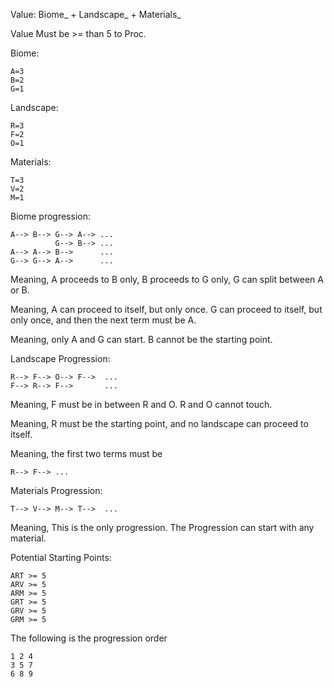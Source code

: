  Value: Biome_ + Landscape_ + Materials_

 Value Must be >= than 5 to Proc.

 Biome:
 ```
 A=3
 B=2
 G=1
 ```

 Landscape:
 ```
 R=3
 F=2
 O=1
 ```

 Materials:
 ```
 T=3
 V=2
 M=1
 ```


 Biome progression: 
 ```
 A--> B--> G--> A--> ...
           G--> B--> ...
 A--> A--> B-->      ...
 G--> G--> A-->      ...
 ```
 Meaning, A proceeds to B only, B proceeds to G only, G can split between A or B.

 Meaning, A can proceed to itself, but only once. G can proceed to itself, but only once, and then the next term must be A. 

 Meaning, only A and G can start. B cannot be the starting point.



 Landscape Progression: 
 ```
 R--> F--> O--> F-->  ...
 F--> R--> F-->       ...
 ```
 Meaning, F must be in between R and O. R and O cannot touch.

 Meaning, R must be the starting point, and no landscape can proceed to itself.

Meaning, the first two terms must be
```
R--> F--> ...
```


 Materials Progression:
 ``` 
 T--> V--> M--> T-->  ...
 ```
 Meaning, This is the only progression. The Progression can start with any material.



 Potential Starting Points:
 ```
 ART >= 5
 ARV >= 5
 ARM >= 5
 GRT >= 5 
 GRV >= 5
 GRM >= 5
 ```

The following is the progression order
```
1 2 4
3 5 7
6 8 9

``` 